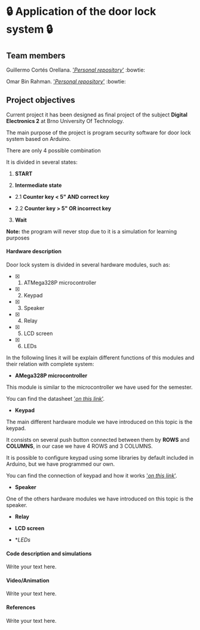 # :lock: Application of the door lock system :lock:

## Team members
Guillermo Cortés Orellana. ['*Personal repository*'](https://github.com/GuicoRM) :bowtie:

Omar Bin Rahman. ['*Personal repository*'](https://moodle.vutbr.cz/course/view.php?id=229631) :bowtie:

## Project objectives
Current project it has been designed as final project of the subject **Digital Electronics 2** at Brno University Of Technology.

The main purpose of the project is program security software for door lock system based on Arduino.

There are only 4 possible combination

It is divided in several states:

1. **START**


2. **Intermediate state**

- 2.1 **Counter key < 5" AND correct key**

- 2.2 **Counter key > 5" OR incorrect key**

3. **Wait**

**Note:** the program will never stop due to it is a simulation for learning purposes

#### Hardware description
Door lock system is divided in several hardware modules, such as:

- [x] 1. ATMega328P microcontroller
- [x] 2. Keypad
- [x] 3. Speaker
- [x] 4. Relay
- [x] 5. LCD screen
- [x] 6. LEDs

In the following lines it will be explain different functions of this modules and their relation with complete system:

- **AMega328P microcontroller**

This module is similar to the microcontroller we have used for the semester. 

You can find the datasheet ['*on this link*'](http://ww1.microchip.com/downloads/en/DeviceDoc/ATmega48A-PA-88A-PA-168A-PA-328-P-DS-DS40002061B.pdf).

- **Keypad**

The main different hardware module we have introduced on this topic is the keypad.

It consists on several push button connected between them by **ROWS** and **COLUMNS**, in our case we have 4 ROWS and 3 COLUMNS.

It is possible to configure keypad using some libraries by default included in Arduino, but we have programmed our own.

You can find the connection of keypad and how it works ['*on this link*'](https://www.circuitbasics.com/how-to-set-up-a-keypad-on-an-arduino/).

- **Speaker**

One of the others hardware modules we have introduced on this topic is the speaker.

- **Relay**

- **LCD screen**

- **LEDs*

#### Code description and simulations
Write your text here.

#### Video/Animation
Write your text here.

#### References
Write your text here.
